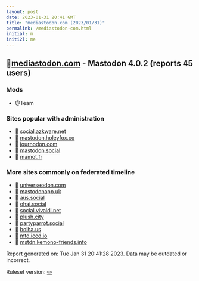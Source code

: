 ```yaml
---
layout: post
date: 2023-01-31 20:41 GMT
title: "mediastodon.com (2023/01/31)"
permalink: /mediastodon-com.html
initial: m
initi2l: me
---
```


## 🐘[mediastodon.com](https://mediastodon.com) - Mastodon 4.0.2 (reports 45 users)

### Mods
 * @Team

### Sites popular with administration

* 🐘 [social.azkware.net](/social-azkware-net.html)
* 🐘 [mastodon.holeyfox.co](/mastodon-holeyfox-co.html)
* 🐘 [journodon.com](/journodon-com.html)
* 🧸 [mastodon.social](/mastodon-social.html)
* 🐘 [mamot.fr](/mamot-fr.html)

### More sites commonly on federated timeline

* 🐘 [universeodon.com](/universeodon-com.html)
* 🐘 [mastodonapp.uk](/mastodonapp-uk.html)
* 🐘 [aus.social](/aus-social.html)
* 🐘 [ohai.social](/ohai-social.html)
* 🐘 [social.vivaldi.net](/social-vivaldi-net.html)
* 🐘 [plush.city](/plush-city.html)
* 🐘 [partyparrot.social](/partyparrot-social.html)
* 🐘 [bolha.us](/bolha-us.html)
* 🐘 [mtd.iccd.io](/mtd-iccd-io.html)
* 🐘 [mstdn.kemono-friends.info](/mstdn-kemono-friends-info.html)

Report generated on: Tue Jan 31 20:41:28 2023. Data may be outdated or incorrect.

Ruleset version: [✏️](/version-pencil)

